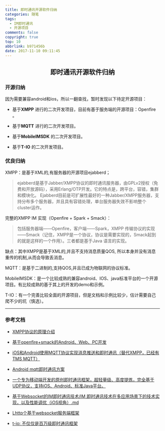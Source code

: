 ```yaml
---
title: 即时通讯开源软件归纳
categories: 随笔
tags:
  - IM即时通讯
  - 开源项目
comments: false
copyright: true
top: 10
abbrlink: b971456b
date: 2017-11-10 09:11:45
---
```


## <center>即时通讯开源软件归纳</center>

### 开源归纳

因为需要兼容android和ios，所以一翻查找，暂时发现以下待定开源项目：

- 基于**XMPP**  进行的二次开发项目，目前有基于服务端的开源项目：Openfire 。

- 基于**MQTT** 进行的二次开发项目。

- 基于**MobileIMSDK** 的二次开发项目。

- 基于**T-IO** 的二次开发项目。

<!--more-->

### 优良归纳

XMPP：是基于XML的,有服务器的开源项目ejabberd；
> ejabberd是基于Jabber/XMPP协议的即时通讯服务器，由GPLv2授权（免费和开放源码），采用Erlang/OTP开发。它的特点是，跨平台，容错，集群和模块化。
Ejabberd目前是可扩展性最好的一种Jabber/XMPP服务器，支持分布多个服务器，并且具有容错处理，单台服务器失效不影响整个cluster运作。

完整的XMPP IM 实现（Openfire + Spark + Smack）：

>包括服务器端——Openfire，客户端——Spark，XMPP 传输协议的实现——Smack（记住，XMPP是一个协议，协议是需要实现的，Smack起到的就是这样的一个作用）。三者都是基于Java 语言的实现。

缺点：其中XMPP是基于XML的,并且不支持消息质量QOS, 所以本身并没有消息重传的机制,从而会导致丢消息。

MQTT：是基于二进制的,支持QOS,并且已成为物联网的协议标准。

MobileIMSDK：是一个比较成熟的兼容android、IOS、java标准平台的一个开源项目。有比较成熟的基于其上的开发的demo和示例。

T-IO：有一个完善比较全面的开源项目，但是文档和示例比较少，估计需要自己爬不少的坑（慎选）。
*****

### 参考文档

- [XMPP协议的原理介绍](http://blog.csdn.net/wbw1985/article/details/5502272)

- [基于openfire+smack的Android、Web、PC开发](https://my.oschina.net/yuanxulong/blog/348572)

- [iOS和Android使用MQTT协议实现消息推送和即时通讯（替代XMPP，已经有TMS MQTT）](https://www.cnblogs.com/findumars/p/6411060.html)

- [Android mqtt即时通讯方案](http://blog.csdn.net/lv_ws/article/details/50295265)

- [一个专为移动端开发的原创即时通讯框架，超轻量级、高度提炼，完全基于UDP协议，支持iOS、Android、标准Java平台。](https://github.com/JackJiang2011/MobileIMSDK)

- [基于Websocket的IM即时通讯技术/IM 即时通讯技术在多应用场景下的技术实现，以及性能调优（iOS视角）.md](https://github.com/ChenYilong/iOSBlog/blob/master/Tips/%E5%9F%BA%E4%BA%8EWebsocket%E7%9A%84IM%E5%8D%B3%E6%97%B6%E9%80%9A%E8%AE%AF%E6%8A%80%E6%9C%AF/IM%20%E5%8D%B3%E6%97%B6%E9%80%9A%E8%AE%AF%E6%8A%80%E6%9C%AF%E5%9C%A8%E5%A4%9A%E5%BA%94%E7%94%A8%E5%9C%BA%E6%99%AF%E4%B8%8B%E7%9A%84%E6%8A%80%E6%9C%AF%E5%AE%9E%E7%8E%B0%EF%BC%8C%E4%BB%A5%E5%8F%8A%E6%80%A7%E8%83%BD%E8%B0%83%E4%BC%98%EF%BC%88iOS%E8%A7%86%E8%A7%92%EF%BC%89.md#%E5%9F%BA%E4%BA%8E-websocket-%E7%9A%84-im-%E7%B3%BB%E7%BB%9F)

- [Lhttp个基于websocket服务端框架](https://github.com/fanux/lhttp/blob/master/doc/README_zh.md)

- [t-io: 不仅仅是百万级即时通讯框架](http://t-io.org/#/)